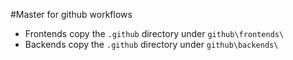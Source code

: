 #Master for github workflows

- Frontends copy the `.github` directory under `github\frontends\`
- Backends copy the `.github` directory under `github\backends\`

